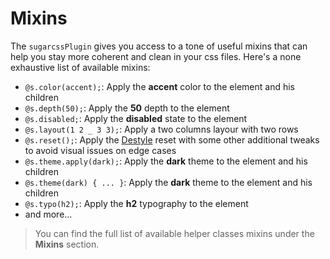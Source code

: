 <!-- This file has been generated using
     the "@coffeekraken/s-markdown-builder" package.
     !!! Do not edit it directly... -->


<!-- body -->

<!--
/**
* @name            05. Mixins
* @namespace       doc
* @type            Markdown
* @platform        md
* @status          stable
* @menu            Documentation           /doc/mixins
*
* @since           2.0.0
* @author    Olivier Bossel <olivier.bossel@gmail.com> (https://coffeekraken.io)
*/
-->

# Mixins

The `sugarcssPlugin` gives you access to a tone of useful mixins that can help you stay more coherent and clean in your css files. Here's a none exhaustive list of available mixins:

- `@s.color(accent);`: Apply the **accent** color to the element and his children
- `@s.depth(50);`: Apply the **50** depth to the element
- `@s.disabled;`: Apply the **disabled** state to the element
- `@s.layout(1 2 _ 3 3);`: Apply a two columns layour with two rows
- `@s.reset();`: Apply the [Destyle](https://nicolas-cusan.github.io/destyle.css/) reset with some other additional tweaks to avoid visual issues on edge cases
- `@s.theme.apply(dark);`: Apply the **dark** theme to the element and his children
- `@s.theme(dark) { ... }`: Apply the **dark** theme to the element and his children
- `@s.typo(h2);`: Apply the **h2** typography to the element
- and more...

> You can find the full list of available helper classes mixins under the **Mixins** section.

